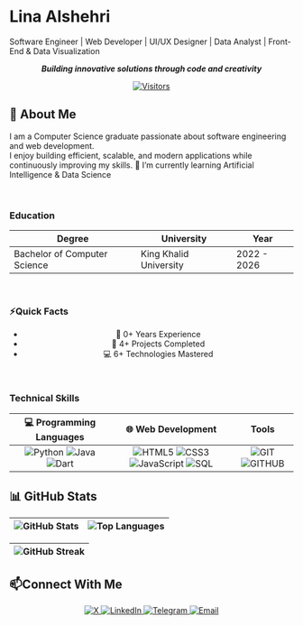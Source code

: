 
<!--
**Anil-dot12/Anil-dot12** is a ✨ _special_ ✨ repository because its `README.md` (this file) appears on your GitHub profile.

Here are some ideas to get you started:

- 🔭 I’m currently working on ...
- 🌱 I’m currently learning ...
- 👯 I’m looking to collaborate on ...
- 🤔 I’m looking for help with ...
- 💬 Ask me about ...
- 📫 How to reach me: ...
- 😄 Pronouns: ...
- ⚡ Fun fact: ...
-->
#  Lina Alshehri

Software Engineer | Web Developer | UI/UX Designer | Data Analyst | Front-End & Data Visualization <br>
<div align="center">
  
***Building innovative solutions through code and creativity***

 [![Visitors](https://api.visitorbadge.io/api/visitors?path=https://github.com/Anil-dot12&label=VIEWS&labelColor=%239146FF&countColor=%237E22CE)](https://visitorbadge.io/status?path=https://github.com/Anil-dot12)
 
 </div>

## 🔭 About Me

I am a Computer Science graduate passionate about software engineering and web development.  
I enjoy building efficient, scalable, and modern applications while continuously improving my skills.
 🌱 I’m currently learning Artificial Intelligence & Data Science
 
<br>

### Education
<div align="center">
  
| Degree | University | Year |
|------|----------|-----|
| Bachelor of Computer Science	| King Khalid University | 2022 - 2026 |

 </div>
 
<br>

### ⚡Quick Facts
<div align="center">
  
- 🚀 0+ Years Experience
- 📁 4+ Projects Completed
- 💻 6+ Technologies Mastered
  
</div>
 
<br>

### Technical Skills

<div align="center">
  
| 💻 Programming Languages | 🌐 Web Development | Tools |
|:------:|:----------:|:----------:|
|<img src="https://img.shields.io/badge/Python-3776AB?style=for-the-badge&logo=python&logoColor=white&labelColor=007ACC&color=007ACC" alt="Python"> <img src="https://img.shields.io/badge/Java-ED8B00?style=for-the-badge&logo=java&logoColor=white&labelColor=00A8E8&color=00A8E8" alt="Java"> <img src="https://img.shields.io/badge/Dart-0175C2?style=for-the-badge&logo=dart&logoColor=white&labelColor=007ACC&color=007ACC" alt="Dart"> | <img src="https://img.shields.io/badge/HTML5-E34F26?style=for-the-badge&logo=html&logoColor=white&labelColor=FF6B35&color=FF6B35" alt="HTML5"> <img src="https://img.shields.io/badge/CSS3-1572B6?style=for-the-badge&logo=css3&logoColor=white&labelColor=007ACC&color=007ACC" alt="CSS3"> <img src="https://img.shields.io/badge/JavaScript-F7DF1E?style=for-the-badge&logo=javascript&logoColor=white&labelColor=FF6B35&color=FF6B35" alt="JavaScript"> <img src="https://img.shields.io/badge/SQL-4479A1?style=for-the-badge&logo=mysql&logoColor=white&labelColor=FF6B35&color=FF6B35" alt="SQL"> |<img src="https://img.shields.io/badge/GIT-F05032?style=for-the-badge&logo=git&logoColor=white&labelColor=FF6B35&color=FF6B35" alt="GIT"> <img src="https://img.shields.io/badge/GITHUB-181717?style=for-the-badge&logo=github&logoColor=white&labelColor=404040&color=404040" alt="GITHUB"> |

</div>

## 📊 GitHub Stats
<div align="center">
  
|![GitHub Stats](https://github-readme-stats.vercel.app/api?username=Anil-dot12&show_icons=true&theme=radical&bg_color=000000&title_color=8B5CF6&text_color=ffffff&icon_color=7E22CE&border_color=7E22CE)|![Top Languages](https://github-readme-stats.vercel.app/api/top-langs/?username=Anil-dot12&layout=compact&theme=radical&bg_color=000000&title_color=8B5CF6&text_color=ffffff&border_color=7E22CE)|
|-------------------------------|-----------------------------------|

|![GitHub Streak](https://streak-stats.demolab.com/?user=Anil-dot12&theme=radical&background=000000&ring=8B5CF6&fire=7E22CE&currStreakNum=FFFFFF&sideNums=FFFFFF&sideLabels=8B5CF6&dates=FFFFFF&border=7E22CE&currStreakLabel=8B5CF6)|
|----------------------|

</div>

## 📫Connect With Me

<div align="center">

  <a href="https://x.com/anil__cs?s=11">
    <img src="https://img.shields.io/badge/X-000000?style=for-the-badge&logo=x&logoColor=white&labelColor=404040&color=404040" alt="X">
  </a>  <a href="https://linkedin.com/in/lina-alshehrii">
    <img src="https://img.shields.io/badge/LinkedIn-0077B5?style=for-the-badge&logo=linkedin&logoColor=white&labelColor=00A8E8&color=00A8E8" alt="LinkedIn">
  </a> <a href="https://t.me/Anil_CS">
    <img src="https://img.shields.io/badge/Telegram-26A5E4?style=for-the-badge&logo=telegram&logoColor=white&labelColor=007ACC&color=007ACC" alt="Telegram">
  </a> <a href="mailto:launna2004@gmail.com">
    <img src="https://img.shields.io/badge/Email-D14836?style=for-the-badge&logo=gmail&logoColor=white" alt="Email">
  </a>
 
</div>

